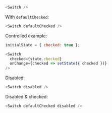 ```js
<Switch />
```

With `defaultChecked`:
```js
<Switch defaultChecked />
```

Controlled example:
```js
initialState = { checked: true };

<Switch
  checked={state.checked}
  onChange={checked => setState({ checked })}
/>
```

Disabled:
```js
<Switch disabled />
```

Disabled & checked:
```js
<Switch defaultChecked disabled />
```
